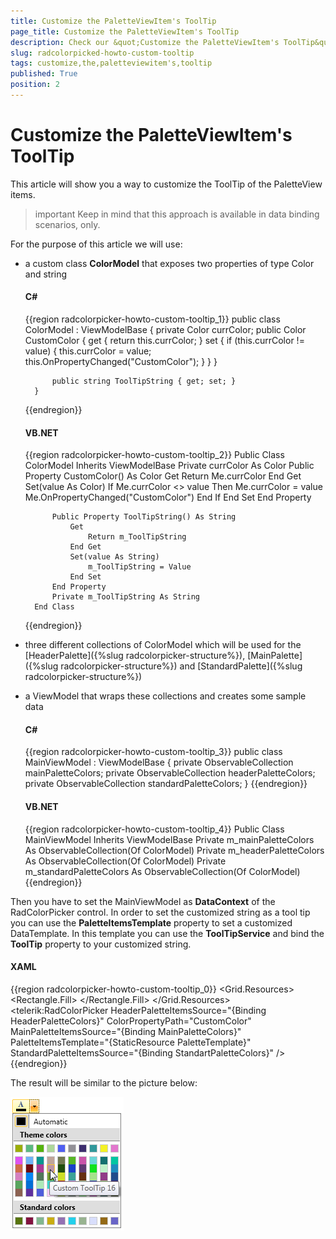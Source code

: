 ```yaml
---
title: Customize the PaletteViewItem's ToolTip
page_title: Customize the PaletteViewItem's ToolTip
description: Check our &quot;Customize the PaletteViewItem's ToolTip&quot; documentation article for the RadColorPicker {{ site.framework_name }} control.
slug: radcolorpicked-howto-custom-tooltip
tags: customize,the,paletteviewitem's,tooltip
published: True
position: 2
---
```


# Customize the PaletteViewItem's ToolTip

This article will show you a way to customize the ToolTip of the PaletteView items.

>important Keep in mind that this approach is available in data binding scenarios, only.			  

For the purpose of this article we will use:			

* a custom class __ColorModel__ that exposes two properties of type Color and string				

	#### __C#__
	{{region radcolorpicker-howto-custom-tooltip_1}}
		public class ColorModel : ViewModelBase
		{
			private Color currColor;
			public Color CustomColor
			{
				get { return this.currColor; }
				set
				{
					if (this.currColor != value)
					{
						this.currColor = value;
						this.OnPropertyChanged("CustomColor");
					}
				}
			}
		
			public string ToolTipString { get; set; }
		}
	{{endregion}}

	#### __VB.NET__
	{{region radcolorpicker-howto-custom-tooltip_2}}
		Public Class ColorModel
			Inherits ViewModelBase
			Private currColor As Color
			Public Property CustomColor() As Color
				Get
					Return Me.currColor
				End Get
				Set(value As Color)
					If Me.currColor <> value Then
						Me.currColor = value
						Me.OnPropertyChanged("CustomColor")
					End If
				End Set
			End Property

			Public Property ToolTipString() As String
				Get
					Return m_ToolTipString
				End Get
				Set(value As String)
					m_ToolTipString = Value
				End Set
			End Property
			Private m_ToolTipString As String
		End Class
	{{endregion}}

* three different collections of ColorModel which will be used for the [HeaderPalette]({%slug radcolorpicker-structure%}), [MainPalette]({%slug radcolorpicker-structure%}) and [StandardPalette]({%slug radcolorpicker-structure%})

* a ViewModel that wraps these collections and creates some sample data				

	#### __C#__
	{{region radcolorpicker-howto-custom-tooltip_3}}
		public class MainViewModel : ViewModelBase
		{
			private ObservableCollection<ColorModel> mainPaletteColors;
			private ObservableCollection<ColorModel> headerPaletteColors;
			private ObservableCollection<ColorModel> standardPaletteColors;
		}
	{{endregion}}

	#### __VB.NET__
	{{region radcolorpicker-howto-custom-tooltip_4}}
		Public Class MainViewModel
			Inherits ViewModelBase
			Private m_mainPaletteColors As ObservableCollection(Of ColorModel)
			Private m_headerPaletteColors As ObservableCollection(Of ColorModel)
			Private m_standardPaletteColors As ObservableCollection(Of ColorModel)
	{{endregion}}

Then you have to set the MainViewModel as __DataContext__ of the RadColorPicker control. In order to set the customized string as a tool tip you can use the __PaletteItemsTemplate__ property to set a customized DataTemplate. In this template you can use the __ToolTipService__ and bind the __ToolTip__ property to your customized string.			

#### __XAML__
{{region radcolorpicker-howto-custom-tooltip_0}}
	<Grid>
	<Grid.Resources>
		<DataTemplate x:Key="PaletteTemplate">
			<Rectangle ToolTipService.ToolTip="{Binding ToolTipString}">
				<Rectangle.Fill>
					<SolidColorBrush Color="{Binding CustomColor}" />
				</Rectangle.Fill>
			</Rectangle>
		</DataTemplate>
	</Grid.Resources>
	<telerik:RadColorPicker HeaderPaletteItemsSource="{Binding HeaderPaletteColors}"
							ColorPropertyPath="CustomColor"
							MainPaletteItemsSource="{Binding MainPaletteColors}"
							PaletteItemsTemplate="{StaticResource PaletteTemplate}"
							StandardPaletteItemsSource="{Binding StandartPaletteColors}" />
	</Grid>
{{endregion}}

The result will be similar to the picture below:

![Rad Color Picker How To Custom Tool Tip](images/RadColorPicker_HowTo_CustomToolTip.png)